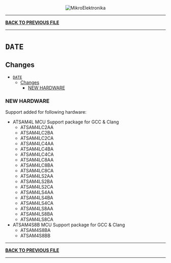 <p align="center">
  <img src="http://www.mikroe.com/img/designs/beta/logo_small.png?raw=true" alt="MikroElektronika"/>
</p>

---

**[BACK TO PREVIOUS FILE](../changelog.md)**

---

# `DATE`

## Changes

- [`DATE`](#date)
  - [Changes](#changes)
    - [NEW HARDWARE](#new-hardware)

### NEW HARDWARE

Support added for following hardware:

+ ATSAM4L MCU Support package for GCC & Clang
  + ATSAM4LC2AA
  + ATSAM4LC2BA
  + ATSAM4LC2CA
  + ATSAM4LC4AA
  + ATSAM4LC4BA
  + ATSAM4LC4CA
  + ATSAM4LC8AA
  + ATSAM4LC8BA
  + ATSAM4LC8CA
  + ATSAM4LS2AA
  + ATSAM4LS2BA
  + ATSAM4LS2CA
  + ATSAM4LS4AA
  + ATSAM4LS4BA
  + ATSAM4LS4CA
  + ATSAM4LS8AA
  + ATSAM4LS8BA
  + ATSAM4LS8CA
+ ATSAM4S8B MCU Support package for GCC & Clang
  + ATSAM4S8BA
  + ATSAM4S8BB

---

**[BACK TO PREVIOUS FILE](../changelog.md)**

---

